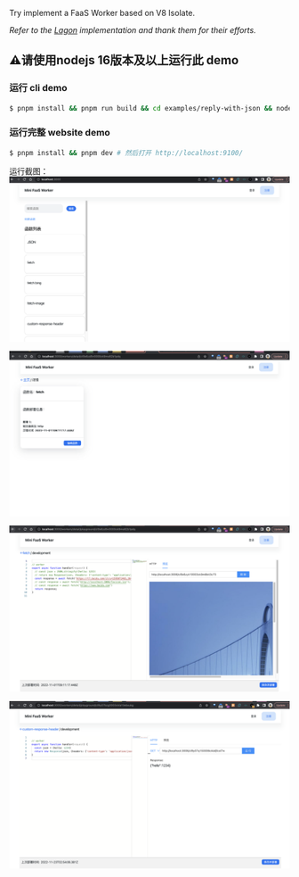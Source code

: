 <!--
 * @Author: Longlong Li lilong7676@outlook.com
 * @Date: 2022-11-07 10:05:06
 * @LastEditors: Please set LastEditors
 * @LastEditTime: 2023-03-03 11:24:32
 * @FilePath: /mini_faas_worker/README.md
 * @Description: 这是默认设置,请设置`customMade`, 打开koroFileHeader查看配置 进行设置: https://github.com/OBKoro1/koro1FileHeader/wiki/%E9%85%8D%E7%BD%AE
-->
Try implement a FaaS Worker based on V8 Isolate.

*Refer to the [Lagon](https://github.com/lagonapp/lagon) implementation and thank them for their efforts.*

## ⚠️请使用nodejs 16版本及以上运行此 demo

### 运行 cli demo
```bash
$ pnpm install && pnpm run build && cd examples/reply-with-json && node ../../packages/cli/dist dev index.ts
```

### 运行完整 website demo
```bash
$ pnpm install && pnpm dev # 然后打开 http://localhost:9100/
```

运行截图：
![function list](https://raw.githubusercontent.com/lilong7676/Picture/master/blog/image/20221123105139.png)

![function detail](https://raw.githubusercontent.com/lilong7676/Picture/master/blog/image/20221123105221.png)

![function preview](https://raw.githubusercontent.com/lilong7676/Picture/master/blog/image/20221123105254.png)

![fucntion preview](https://raw.githubusercontent.com/lilong7676/Picture/master/blog/image/20221123105418.png)
